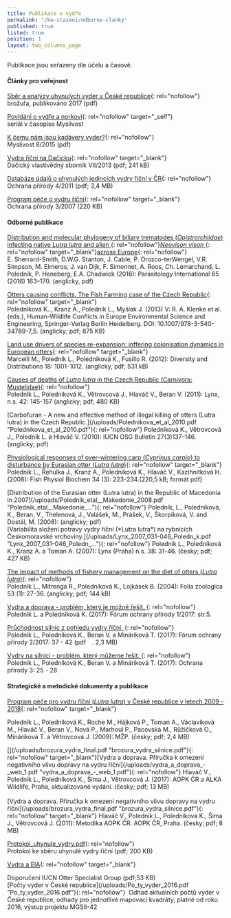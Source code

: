 ```yaml
---
title: Publikace o vydře
permalink: "/ke-stazeni/odborne-clanky"
published: true
listed: true
position: 1
layout: two_columns_page
---
```

Publikace jsou seřazeny dle účelu a časově.

#### Články pro veřejnost

[Sběr a analýzy uhynulých vyder v České
republice](/uploads/ALKA_-_Sb_r_a_anal_zy_vyder_-_web.pdf
"ALKA_-_Sb_r_a_anal_zy_vyd..."){: rel="nofollow"}   
brožuřa, publikováno 2017 (pdf)



[Povídání o vydře a norkovi][1]{: rel="nofollow" target="_self"}  
seriál v časopise Myslivost

[K čemu nám jsou kadávery
vyder?](/uploads/Myslivost_Vydra_2015_FINAL.pdf
"Myslivost_Vydra_2015"){: rel="nofollow"}  
Myslivost 8/2015 (pdf)

[Vydra říční na Dačicku](/uploads/Da_icko_11_polednikova_vydra.pdf
"Vydra_Dacicko"){: rel="nofollow" target="_blank"}  
Dačický vlastivědný sborník VII/2013 (pdf; 241 kB)

[Databáze údajů o uhynulých jedincích vydry říční v
ČR](/uploads/ochrana_prirody_databaze_vyder.pdf
"ochrana_prirody_databaze"){: rel="nofollow"}  
Ochrana přírody 4/2011 (pdf; 3,4 MB)

 [Program péče o vydru říční](/uploads/vydra_000496.pdf "vydra_000496.pdf"){: rel="nofollow" target="_blank"}  
Ochrana přírody 3/2007 (220 KB)<div markdown="1">

#### Odborné publikace

[Distribution and molecular phylogeny of biliary trematodes
(*Opistrorchiidae*) infecting native <i>Lutra lutra </i>and alien
](/uploads/parasitology_2016_1-s2.0-S1383576915001919-main.pdf
"parasitology_2016_1-s2.0-..."){: rel="nofollow"}[<i>Neovison vison
</i>](/uploads/parasitology_2016_1-s2.0-S1383576915001919-main.pdf
"parasitology_2016_1-s2.0-..."){: rel="nofollow" target="_blank"}[across
Europe](/uploads/parasitology_2016_1-s2.0-S1383576915001919-main.pdf
"parasitology_2016_1-s2.0-..."){: rel="nofollow"}  
E. Sherrard-Smith, D.W.G. Stanton, J. Cable, P. Orozco-terWengel, V.R.
Simpson, M. Elmeros, J. van Dijk, F. Simonnet, A. Roos, Ch. Lemarchand,
L. Poledník, P. Heneberg, E.A. Chadwick (2016): Parasitology
International 65 (2016) 163–170. (anglicky, pdf)

[Otters causing conflicts. The Fish Farming case of the Czech
Republic](/uploads/RAP_139211_1_En_5_Chapter_OnlinePDF.pdf
"otters_causing_conflicts"){: rel="nofollow" target="_blank"}  
Poledníková K.., Kranz A., Poledník L., Myšiak J. (2013) V: R. A. Klenke
et al. (eds.), Human-Wildlife Conflicts in Europe Environmental Science
and Engineering, Springer-Verlag Berlin Heidelberg. DOI:
10.1007/978-3-540-34789-7\_5. (anglicky; pdf; 875 KB)

[Land use drivers of species re-expansion: inffering colonisation
dynamics in European
otters](/uploads/Marcelli_et_al_inferring_colonization_dinamycs_otters_Czechia.pdf
"Marcelli_et_al"){: rel="nofollow" target="_blank"}  
Marcelli M., Poledník L., Poledníková K., Fusillo R. (2012): Diversity
and Distributions 18: 1001-1012. (anglicky, pdf; 531 kB)

[Causes of deaths of <i>Lutra lutra </i>in the Czech Republic
(Carnivora: Mustelidae)](/uploads/Lynx_2011_145-157_Poledn_k.pdf
"Lynx_2011_příčiny smrti"){: rel="nofollow"}  
Poledník L., Poledníková K., Větrovcová J., Hlaváč V., Beran V. (2011):
Lynx, n.s. 42: 145-157 (anglicky; pdf; 480 KB)

<div>
<div class="margin" markdown="1">
[Carbofuran - A new and effective method of illegal killing of otters
(Lutra lutra) in the Czech
Republic.](/uploads/Polednikova_et_al_2010.pdf
"Polednikova_et_al_2010.pdf"){: rel="nofollow"}  
Poledníková K., Větrovcová J., Poledník L. a Hlaváč V. (2010): IUCN OSG
Bulletin 27(3)137-146. (anglicky; pdf)

[Physiological responses of over-wintering carp (*Cyprinus carpio*) to
disturbance by Eurasian otter (*Lutra
lutra*)](/uploads/Polednik_stress_final.pdf
"Polednik_stress_final.pdf"){: rel="nofollow" target="_blank"}  
Poledník L., Řehulka J., Kranz A., Poledníková K., Hlaváč V.,
Kazihnitková H. (2008): Fish Physiol Biochem 34 (3): 223-234.(220,5 kB;
formát pdf)

</div>
</div>
<div>
<div class="margin" markdown="1">
[Distribution of the Eurasian otter (Lutra lutra) in the Republic of
Macedonia in 2007](/uploads/Polednik_etal__Makedonie_2008.pdf
"Polednik_etal__Makedonie_..."){: rel="nofollow"}  
Poledník, L., Poledníková, K., Beran, V., Thelenová, J., Valášek, M.,
Prášek, V., Škorpíková, V. and Dostál, M. (2008): (anglicky; pdf)

</div>
</div>
[Variabilita složení potravy vydry říční (*Lutra lutra*) na rybnících
Českomoravské vrchoviny.](/uploads/Lynx_2007_031-046_Poledn_k.pdf
"Lynx_2007_031-046_Poledn_..."){: rel="nofollow"}  
Poledník L., Poledníková K., Kranz A. a Toman A. (2007): Lynx (Praha)
n.s. 38: 31-46. (česky; pdf; 427 KB)

[The impact of methods of fishery management on the diet of otters
(*Lutra lutra*)](/uploads/Polednik_Foliazoo_p1769.pdf
"Polednik_Foliazoo_p1769.pdf"){: rel="nofollow"}  
Poledník L., Mitrenga R., Poledníková K., Lojkásek B. (2004): Folia
zoologica 53 (1): 27-36. (anglicky; pdf; 144 kB)

[Vydra a doprava - problém, který je možné
řešit. ](/uploads/11-vydra-a-doprava-problem-ktery-je-mozne-resit.pdf
"11-vydra-a-doprava-proble..."){: rel="nofollow"}  
Poledník L. a Poledníková K. (2017): Fórum ochrany přírody 1/2017:
str.5.

[Průchodnost silnic z pohledu vydry
říční. ](/uploads/12-pruchodnost-silnic-z-pohledu-vydry-ricni.pdf
"12-pruchodnost-silnic-z-p..."){: rel="nofollow"}  
Poledník L., Poledníková K., Beran V. a Mináriková T. (2017): Fórum
ochrany přírody 2/2017: 37 - 42 (pdf . 2,3 MB) 

[Vydry na silnici - problém, který můžeme
řešit. ](/uploads/OP_03_2017_vydry.pdf "OP_03_2017_vydry.pdf"){:
rel="nofollow"}  
Poledník L., Poledníková K., Beran V. a Mináriková T. (2017): Ochrana
přírody 3: 25 - 28

#### Strategické a metodické dokumenty a publikace

[Program péče pro vydru říční (*Lutra lutra*) v České republice v letech
2009 - 2018](/uploads/program-pece-pro-vydru-ricni-2009-2018.pdf
"program-pece-pro-vydru"){: rel="nofollow" target="_blank"}

Poledník L., Poledníková K., Roche M., Hájková P., Toman A., Václavíková
M., Hlaváč V., Beran V., Nová P., Marhoul P., Pacovská M., Růžičková O.,
Mináriková T. a Větrovcová J. (2009): MŽP. (česky; pdf; 2,4 MB)
<div>

</div>
<div>
[](/uploads/brozura_vydra_final.pdf "brozura_vydra_silnice.pdf"){:
rel="nofollow" target="_blank"}[Vydra a doprava. Příručka k omezení
negativního vlivu dopravy na vydru
říční](/uploads/vydra_a_doprava_-_web_1.pdf
"vydra_a_doprava_-_web_1.pdf"){: rel="nofollow"}  
Hlaváč V., Poledník L., Poledníková K., Šíma J., Větrovcová J. (2017):
AOPK ČR a ALKA Wildlife, Praha, aktualizované vydání. (česky; pdf; 13
MB) 
</div>
<div>
 
<div>
<div markdown="1">
[Vydra a doprava. Příručka k omezení negativního vlivu dopravy na vydru
říční](/uploads/brozura_vydra_final.pdf "brozura_vydra_silnice.pdf"){:
rel="nofollow" target="_blank"}  
Hlaváč V., Poledník L., Poledníková K., Šíma J., Větrovcová J. (2011):
Metodika AOPK ČR. AOPK ČR, Praha. (česky; pdf; 8 MB)

[Protokol_uhynule_vydry.pdf](/uploads/Protokol_uhynule_vydry.pdf
"Protokol_uhynule_vydry.pdf"){: rel="nofollow"}  
Protokol ke sběru uhynulé vydry říční (pdf; 200 KB)

[Vydra a EIA](/uploads/iucnosg_doporuceni_vydra.pdf
"iucnosg_doporuceni_vydra.pdf"){: rel="nofollow" target="_blank"}
</div>
<div>
Doporučení IUCN Otter Specialist Group (pdf;53 KB)
</div>
<div>

<div markdown="1">
<div>
<div class="margin" markdown="1">
[Počty vyder v České republice](/uploads/Po_ty_vyder_2016.pdf
"Po_ty_vyder_2016.pdf"){: rel="nofollow"}   
Odhad aktuálních počtů vyder v České republice, odhady pro jednotlivé
mapovací kvadráty, platné od roku 2016, výstup projektu MGSII-42



</div>
</div>


</div>
</div>
</div>
</div>
</div>



[1]: http://www.vydryonline.cz/vydra/o-vydre/povidani-o-vydre-v-myslivosti "Link: http://www.vydryonline.cz/vydra/o-vydre/povidani-o-vydre-v-myslivosti"
